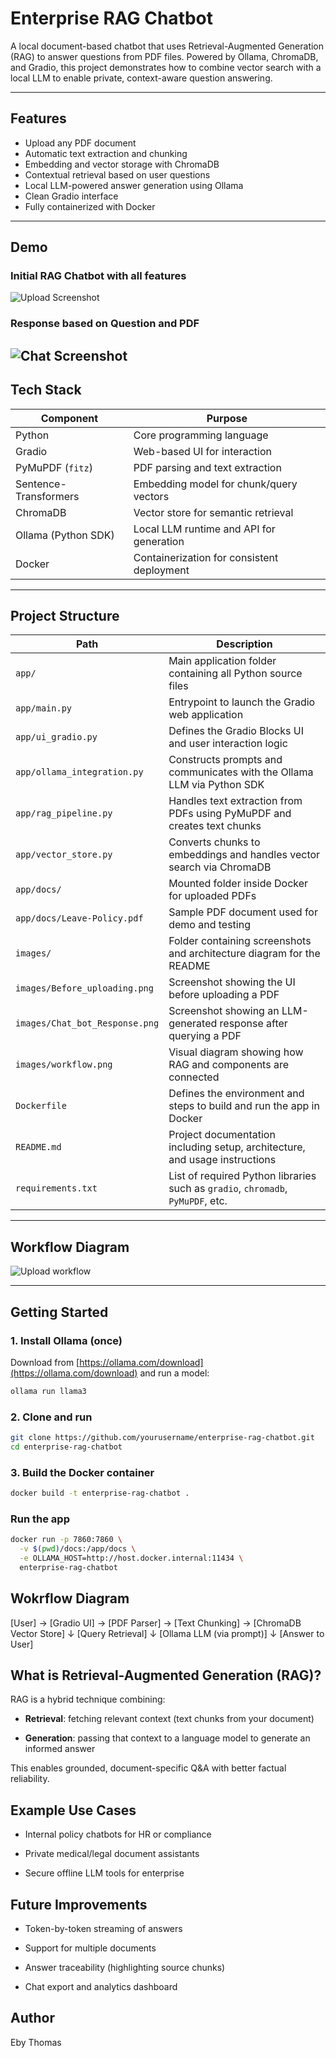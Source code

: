 # Enterprise RAG Chatbot

A local document-based chatbot that uses Retrieval-Augmented Generation (RAG) to answer questions from PDF files. Powered by Ollama, ChromaDB, and Gradio, this project demonstrates how to combine vector search with a local LLM to enable private, context-aware question answering.

---

## Features

- Upload any PDF document
- Automatic text extraction and chunking
- Embedding and vector storage with ChromaDB
- Contextual retrieval based on user questions
- Local LLM-powered answer generation using Ollama
- Clean Gradio interface
- Fully containerized with Docker
---

## Demo

### Initial  RAG Chatbot with all features
![Upload Screenshot](images/Before_uploading.png)

### Response based on Question and PDF
![Chat Screenshot](images/Chat_bot_Response.png)
---


## Tech Stack

| Component             | Purpose                                        |
|----------------------|------------------------------------------------|
| Python               | Core programming language                      |
| Gradio               | Web-based UI for interaction                   |
| PyMuPDF (`fitz`)      | PDF parsing and text extraction                |
| Sentence-Transformers | Embedding model for chunk/query vectors        |
| ChromaDB             | Vector store for semantic retrieval            |
| Ollama (Python SDK)  | Local LLM runtime and API for generation       |
| Docker               | Containerization for consistent deployment     |
---

## Project Structure
| Path                           | Description                                                                     |
| ------------------------------ | ------------------------------------------------------------------------------- |
| `app/`                         | Main application folder containing all Python source files                      |
| `app/main.py`                  | Entrypoint to launch the Gradio web application                                 |
| `app/ui_gradio.py`             | Defines the Gradio Blocks UI and user interaction logic                         |
| `app/ollama_integration.py`    | Constructs prompts and communicates with the Ollama LLM via Python SDK          |
| `app/rag_pipeline.py`          | Handles text extraction from PDFs using PyMuPDF and creates text chunks         |
| `app/vector_store.py`          | Converts chunks to embeddings and handles vector search via ChromaDB            |
| `app/docs/`                    | Mounted folder inside Docker for uploaded PDFs                                  |
| `app/docs/Leave-Policy.pdf`    | Sample PDF document used for demo and testing                                   |
| `images/`                      | Folder containing screenshots and architecture diagram for the README           |
| `images/Before_uploading.png`  | Screenshot showing the UI before uploading a PDF                                |
| `images/Chat_bot_Response.png` | Screenshot showing an LLM-generated response after querying a PDF               |
| `images/workflow.png`          | Visual diagram showing how RAG and components are connected                     |
| `Dockerfile`                   | Defines the environment and steps to build and run the app in Docker            |
| `README.md`                    | Project documentation including setup, architecture, and usage instructions     |
| `requirements.txt`             | List of required Python libraries such as `gradio`, `chromadb`, `PyMuPDF`, etc. |


---
## Workflow Diagram

![Upload workflow](images/workflow.png)

---

## Getting Started

### 1. Install Ollama (once)
Download from [https://ollama.com/download](https://ollama.com/download) and run a model:
```bash
ollama run llama3
```

### 2. Clone and run
```bash
git clone https://github.com/yourusername/enterprise-rag-chatbot.git
cd enterprise-rag-chatbot
```

### 3. Build the Docker container
```bash
docker build -t enterprise-rag-chatbot .
```

###  Run the app
```bash
docker run -p 7860:7860 \
  -v $(pwd)/docs:/app/docs \
  -e OLLAMA_HOST=http://host.docker.internal:11434 \
  enterprise-rag-chatbot
  ```


 ## Wokrflow Diagram
 [User] → [Gradio UI] → [PDF Parser] → [Text Chunking] → [ChromaDB Vector Store]
                                              ↓
                                  [Query Retrieval]
                                              ↓
                                  [Ollama LLM (via prompt)]
                                              ↓
                                      [Answer to User]


What is Retrieval-Augmented Generation (RAG)?
---------------------------------------------

RAG is a hybrid technique combining:

*   **Retrieval**: fetching relevant context (text chunks from your document)
    
*   **Generation**: passing that context to a language model to generate an informed answer
    

This enables grounded, document-specific Q&A with better factual reliability.

Example Use Cases
-----------------

*   Internal policy chatbots for HR or compliance
    
*   Private medical/legal document assistants
    
*   Secure offline LLM tools for enterprise
    

    

Future Improvements
-------------------

*   Token-by-token streaming of answers
    
*   Support for multiple documents
    
*   Answer traceability (highlighting source chunks)
    
*   Chat export and analytics dashboard
    

Author
------

Eby Thomas 